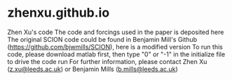 # zhenxu.github.io
Zhen Xu's code
The code and forcings used in the paper <Early Triassic super-greenhouse climate driven by vegetation collapse> is deposited here
The original SCION code could be found in Benjamin Mill's Github (https://github.com/bjwmills/SCION), here is a modified version
To run this code, please download matlab first, then type "0" or "-1" in the initialize file to drive the code run
For further information, please contact Zhen Xu (z.xu@leeds.ac.uk) or Benjamin Mills (b.mills@leeds.ac.uk)
